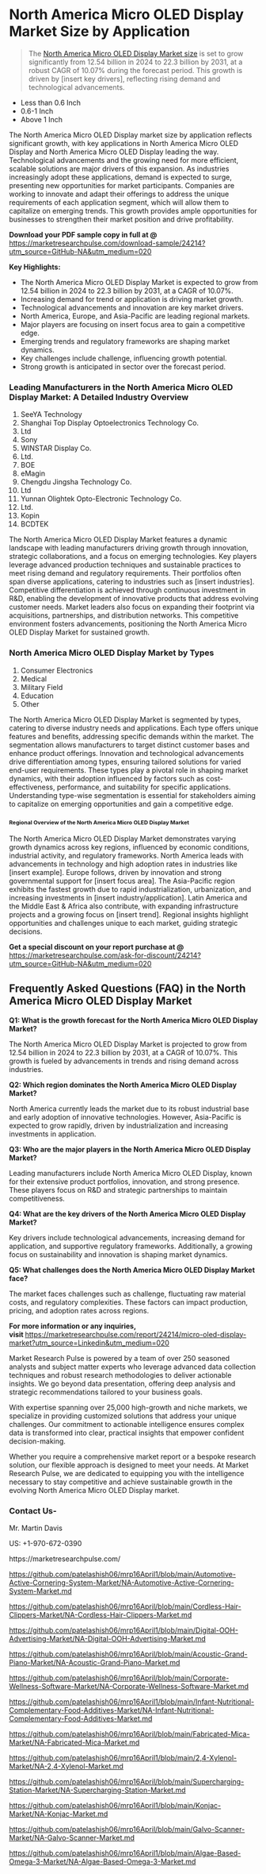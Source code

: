 <h1>North America Micro OLED Display Market&nbsp;Size by Application</h1><blockquote><p>The <a href="https://marketresearchpulse.com/download-sample/24214?utm_source=GitHub-NA&amp;utm_medium=020">North America Micro OLED Display Market size</a> is set to grow significantly from 12.54 billion in 2024 to 22.3 billion by 2031, at a robust CAGR of 10.07% during the forecast period. This growth is driven by [insert key drivers], reflecting rising demand and technological advancements.</p></blockquote><ul><li>Less than 0.6 Inch<li> 0.6-1 Inch<li> Above 1 Inch</li></ul><p>The North America Micro OLED Display market size by application reflects significant growth, with key applications in North America Micro OLED Display and North America Micro OLED Display leading the way. Technological advancements and the growing need for more efficient, scalable solutions are major drivers of this expansion. As industries increasingly adopt these applications, demand is expected to surge, presenting new opportunities for market participants. Companies are working to innovate and adapt their offerings to address the unique requirements of each application segment, which will allow them to capitalize on emerging trends. This growth provides ample opportunities for businesses to strengthen their market position and drive profitability.</p><p><strong>Download your PDF sample copy in full at @ </strong><a href="https://marketresearchpulse.com/download-sample/24214?utm_source=GitHub-NA&amp;utm_medium=020">https://marketresearchpulse.com/download-sample/24214?utm_source=GitHub-NA&amp;utm_medium=020</a></p><p><strong>Key Highlights: </strong></p><ul><li>The North America Micro OLED Display Market is expected to grow from 12.54 billion in 2024 to 22.3 billion by 2031, at a CAGR of 10.07%.</li><li>Increasing demand for trend or application is driving market growth.</li><li>Technological advancements and innovation are key market drivers.</li><li>North America, Europe, and Asia-Pacific are leading regional markets.</li><li>Major players are focusing on insert focus area to gain a competitive edge.</li><li>Emerging trends and regulatory frameworks are shaping market dynamics.</li><li>Key challenges include challenge, influencing growth potential.</li><li>Strong growth is anticipated in sector over the forecast period.</li></ul><h3>Leading Manufacturers in the North America Micro OLED Display Market: A Detailed Industry Overview</h3><ol><li>SeeYA Technology</li><li>Shanghai Top Display Optoelectronics Technology Co.</li><li>Ltd</li><li>Sony</li><li>WINSTAR Display Co.</li><li>Ltd.</li><li>BOE</li><li>eMagin</li><li>Chengdu Jingsha Technology Co.</li><li>Ltd</li><li>Yunnan Olightek Opto-Electronic Technology Co.</li><li>Ltd.</li><li>Kopin</li><li>BCDTEK</li></ol><div class="flex max-w-full flex-col flex-grow"><div class="min-h-8 text-message flex w-full flex-col items-end gap-2 whitespace-normal break-words [.text-message+&amp;]:mt-5" dir="auto" data-message-author-role="assistant" data-message-id="fd8432e4-4910-450d-b182-61b7bfb0a01f" data-message-model-slug="gpt-4o"><div class="flex w-full flex-col gap-1 empty:hidden first:pt-[3px]"><div class="markdown prose w-full break-words dark:prose-invert light"><p>The North America Micro OLED Display Market features a dynamic landscape with leading manufacturers driving growth through innovation, strategic collaborations, and a focus on emerging technologies. Key players leverage advanced production techniques and sustainable practices to meet rising demand and regulatory requirements. Their portfolios often span diverse applications, catering to industries such as [insert industries]. Competitive differentiation is achieved through continuous investment in R&amp;D, enabling the development of innovative products that address evolving customer needs. Market leaders also focus on expanding their footprint via acquisitions, partnerships, and distribution networks. This competitive environment fosters advancements, positioning the North America Micro OLED Display Market for sustained growth.</p></div></div></div></div><h3>North America Micro OLED Display Market by Types</h3><ol><li>Consumer Electronics<li> Medical<li> Military Field<li> Education<li> Other</li></ol><div class="flex max-w-full flex-col flex-grow"><div class="min-h-8 text-message flex w-full flex-col items-end gap-2 whitespace-normal break-words [.text-message+&amp;]:mt-5" dir="auto" data-message-author-role="assistant" data-message-id="084470be-0bb7-4664-bddf-5156b4f41249" data-message-model-slug="gpt-4o-mini"><div class="flex w-full flex-col gap-1 empty:hidden first:pt-[3px]"><div class="markdown prose w-full break-words dark:prose-invert light"><p>The North America Micro OLED Display Market is segmented by types, catering to diverse industry needs and applications. Each type offers unique features and benefits, addressing specific demands within the market. The segmentation allows manufacturers to target distinct customer bases and enhance product offerings. Innovation and technological advancements drive differentiation among types, ensuring tailored solutions for varied end-user requirements. These types play a pivotal role in shaping market dynamics, with their adoption influenced by factors such as cost-effectiveness, performance, and suitability for specific applications. Understanding type-wise segmentation is essential for stakeholders aiming to capitalize on emerging opportunities and gain a competitive edge.</p></div></div></div></div><h3><span style="font-size: 11px;">Regional Overview of the North America Micro OLED Display Market</span></h3><div class="flex max-w-full flex-col flex-grow"><div class="min-h-8 text-message flex w-full flex-col items-end gap-2 whitespace-normal break-words [.text-message+&amp;]:mt-5" dir="auto" data-message-author-role="assistant" data-message-id="e9038762-ce64-4e30-91c9-9bd413514231" data-message-model-slug="gpt-4o-mini"><div class="flex w-full flex-col gap-1 empty:hidden first:pt-[3px]"><div class="markdown prose w-full break-words dark:prose-invert light"><p>The North America Micro OLED Display Market demonstrates varying growth dynamics across key regions, influenced by economic conditions, industrial activity, and regulatory frameworks. North America leads with advancements in technology and high adoption rates in industries like [insert example]. Europe follows, driven by innovation and strong governmental support for [insert focus area]. The Asia-Pacific region exhibits the fastest growth due to rapid industrialization, urbanization, and increasing investments in [insert industry/application]. Latin America and the Middle East &amp; Africa also contribute, with expanding infrastructure projects and a growing focus on [insert trend]. Regional insights highlight opportunities and challenges unique to each market, guiding strategic decisions.</p></div></div></div></div><p><strong>Get a special discount on your report purchase at @ </strong><a href="https://marketresearchpulse.com/ask-for-discount/24214?utm_source=GitHub-NA&amp;utm_medium=020">https://marketresearchpulse.com/ask-for-discount/24214?utm_source=GitHub-NA&amp;utm_medium=020</a></p><h2>Frequently Asked Questions (FAQ) in the North America Micro OLED Display Market</h2><p><strong>Q1: What is the growth forecast for the North America Micro OLED Display Market?</strong></p><p>The North America Micro OLED Display Market is projected to grow from 12.54 billion in 2024 to 22.3 billion by 2031, at a CAGR of 10.07%. This growth is fueled by advancements in trends and rising demand across industries.</p><p><strong>Q2: Which region dominates the North America Micro OLED Display Market?</strong></p><p>North America currently leads the market due to its robust industrial base and early adoption of innovative technologies. However, Asia-Pacific is expected to grow rapidly, driven by industrialization and increasing investments in application.</p><p><strong>Q3: Who are the major players in the North America Micro OLED Display Market?</strong></p><p>Leading manufacturers include North America Micro OLED Display, known for their extensive product portfolios, innovation, and strong presence. These players focus on R&amp;D and strategic partnerships to maintain competitiveness.</p><p><strong>Q4: What are the key drivers of the North America Micro OLED Display Market?</strong></p><p>Key drivers include technological advancements, increasing demand for application, and supportive regulatory frameworks. Additionally, a growing focus on sustainability and innovation is shaping market dynamics.</p><p><strong>Q5: What challenges does the North America Micro OLED Display Market face?</strong></p><p>The market faces challenges such as challenge, fluctuating raw material costs, and regulatory complexities. These factors can impact production, pricing, and adoption rates across regions.</p><p><strong>For more information or any inquiries, visit&nbsp;</strong><a href="https://marketresearchpulse.com/report/24214/micro-oled-display-market?utm_source=Linkedin&utm_medium=020">https://marketresearchpulse.com/report/24214/micro-oled-display-market?utm_source=Linkedin&utm_medium=020</a></p><p>Market Research Pulse is powered by a team of over 250 seasoned analysts and subject matter experts who leverage advanced data collection techniques and robust research methodologies to deliver actionable insights. We go beyond data presentation, offering deep analysis and strategic recommendations tailored to your business goals.</p><p>With expertise spanning over 25,000 high-growth and niche markets, we specialize in providing customized solutions that address your unique challenges. Our commitment to actionable intelligence ensures complex data is transformed into clear, practical insights that empower confident decision-making.</p><p>Whether you require a comprehensive market report or a bespoke research solution, our flexible approach is designed to meet your needs. At Market Research Pulse, we are dedicated to equipping you with the intelligence necessary to stay competitive and achieve sustainable growth in the evolving North America Micro OLED Display market.</p><h3><strong>Contact Us-</strong></h3><p>Mr. Martin Davis</p><p>US: +1-970-672-0390</p><p>https://marketresearchpulse.com/</p><p><a href="https://github.com/patelashish06/mrp16April1/blob/main/Automotive-Active-Cornering-System-Market/NA-Automotive-Active-Cornering-System-Market.md">https://github.com/patelashish06/mrp16April1/blob/main/Automotive-Active-Cornering-System-Market/NA-Automotive-Active-Cornering-System-Market.md</a></p><p><a href="https://github.com/patelashish06/mrp16April/blob/main/Cordless-Hair-Clippers-Market/NA-Cordless-Hair-Clippers-Market.md">https://github.com/patelashish06/mrp16April/blob/main/Cordless-Hair-Clippers-Market/NA-Cordless-Hair-Clippers-Market.md</a></p><p><a href="https://github.com/patelashish06/mrp16April1/blob/main/Digital-OOH-Advertising-Market/NA-Digital-OOH-Advertising-Market.md">https://github.com/patelashish06/mrp16April1/blob/main/Digital-OOH-Advertising-Market/NA-Digital-OOH-Advertising-Market.md</a></p><p><a href="https://github.com/patelashish06/mrp16April/blob/main/Acoustic-Grand-Piano-Market/NA-Acoustic-Grand-Piano-Market.md">https://github.com/patelashish06/mrp16April/blob/main/Acoustic-Grand-Piano-Market/NA-Acoustic-Grand-Piano-Market.md</a></p><p><a href="https://github.com/patelashish06/mrp16April/blob/main/Corporate-Wellness-Software-Market/NA-Corporate-Wellness-Software-Market.md">https://github.com/patelashish06/mrp16April/blob/main/Corporate-Wellness-Software-Market/NA-Corporate-Wellness-Software-Market.md</a></p><p><a href="https://github.com/patelashish06/mrp16April1/blob/main/Infant-Nutritional-Complementary-Food-Additives-Market/NA-Infant-Nutritional-Complementary-Food-Additives-Market.md">https://github.com/patelashish06/mrp16April1/blob/main/Infant-Nutritional-Complementary-Food-Additives-Market/NA-Infant-Nutritional-Complementary-Food-Additives-Market.md</a></p><p><a href="https://github.com/patelashish06/mrp16April/blob/main/Fabricated-Mica-Market/NA-Fabricated-Mica-Market.md">https://github.com/patelashish06/mrp16April/blob/main/Fabricated-Mica-Market/NA-Fabricated-Mica-Market.md</a></p><p><a href="https://github.com/patelashish06/mrp16April1/blob/main/2,4-Xylenol-Market/NA-2,4-Xylenol-Market.md">https://github.com/patelashish06/mrp16April1/blob/main/2,4-Xylenol-Market/NA-2,4-Xylenol-Market.md</a></p><p><a href="https://github.com/patelashish06/mrp16April/blob/main/Supercharging-Station-Market/NA-Supercharging-Station-Market.md">https://github.com/patelashish06/mrp16April/blob/main/Supercharging-Station-Market/NA-Supercharging-Station-Market.md</a></p><p><a href="https://github.com/patelashish06/mrp16April1/blob/main/Konjac-Market/NA-Konjac-Market.md">https://github.com/patelashish06/mrp16April1/blob/main/Konjac-Market/NA-Konjac-Market.md</a></p><p><a href="https://github.com/patelashish06/mrp16April/blob/main/Galvo-Scanner-Market/NA-Galvo-Scanner-Market.md">https://github.com/patelashish06/mrp16April/blob/main/Galvo-Scanner-Market/NA-Galvo-Scanner-Market.md</a></p><p><a href="https://github.com/patelashish06/mrp16April1/blob/main/Algae-Based-Omega-3-Market/NA-Algae-Based-Omega-3-Market.md">https://github.com/patelashish06/mrp16April1/blob/main/Algae-Based-Omega-3-Market/NA-Algae-Based-Omega-3-Market.md</a></p>